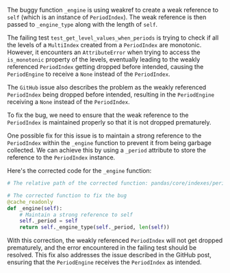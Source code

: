 The buggy function `_engine` is using weakref to create a weak reference to `self` (which is an instance of `PeriodIndex`). The weak reference is then passed to `_engine_type` along with the length of `self`.

The failing test `test_get_level_values_when_periods` is trying to check if all the levels of a `MultiIndex` created from a `PeriodIndex` are monotonic. However, it encounters an `AttributeError` when trying to access the `is_monotonic` property of the levels, eventually leading to the weakly referenced `PeriodIndex` getting dropped before intended, causing the `PeriodEngine` to receive a `None` instead of the `PeriodIndex`.

The `GitHub` issue also describes the problem as the weakly referenced `PeriodIndex` being dropped before intended, resulting in the `PeriodEngine` receiving a `None` instead of the `PeriodIndex`.

To fix the bug, we need to ensure that the weak reference to the `PeriodIndex` is maintained properly so that it is not dropped prematurely.

One possible fix for this issue is to maintain a strong reference to the `PeriodIndex` within the `_engine` function to prevent it from being garbage collected. We can achieve this by using a `_period` attribute to store the reference to the `PeriodIndex` instance.

Here's the corrected code for the `_engine` function:

```python
# The relative path of the corrected function: pandas/core/indexes/period.py

# The corrected function to fix the bug
@cache_readonly
def _engine(self):
    # Maintain a strong reference to self
    self._period = self
    return self._engine_type(self._period, len(self))
```

With this correction, the weakly referenced `PeriodIndex` will not get dropped prematurely, and the error encountered in the failing test should be resolved. This fix also addresses the issue described in the GitHub post, ensuring that the `PeriodEngine` receives the `PeriodIndex` as intended.